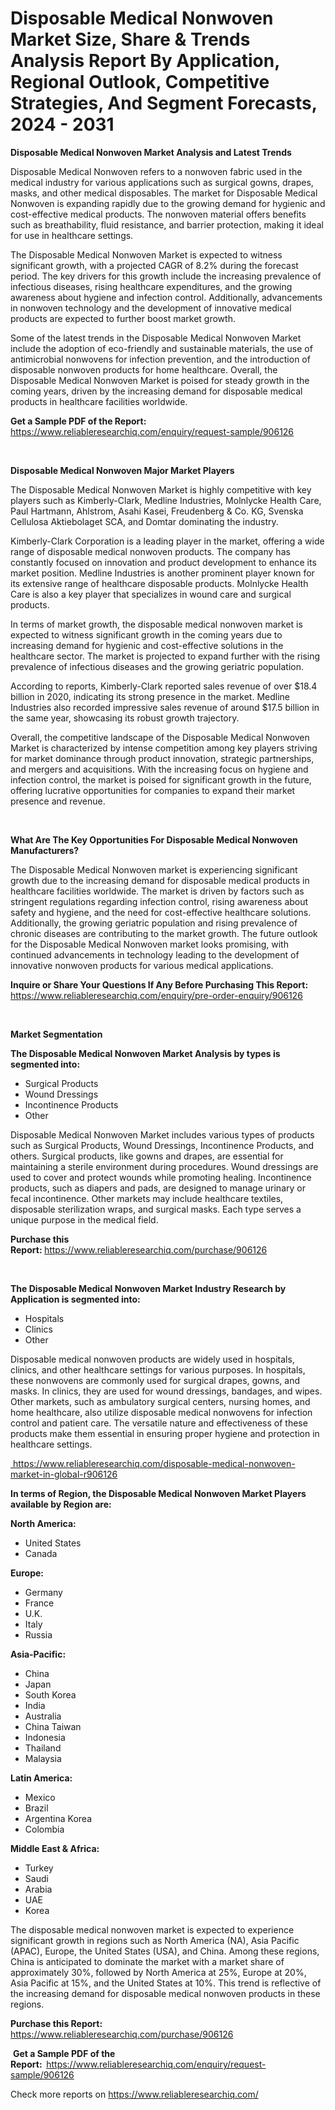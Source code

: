 <p><h1>Disposable Medical Nonwoven Market Size, Share & Trends Analysis Report By Application, Regional Outlook, Competitive Strategies, And Segment Forecasts, 2024 - 2031</h1></p><p><strong>Disposable Medical Nonwoven Market Analysis and Latest Trends</strong></p>
<p><p>Disposable Medical Nonwoven refers to a nonwoven fabric used in the medical industry for various applications such as surgical gowns, drapes, masks, and other medical disposables. The market for Disposable Medical Nonwoven is expanding rapidly due to the growing demand for hygienic and cost-effective medical products. The nonwoven material offers benefits such as breathability, fluid resistance, and barrier protection, making it ideal for use in healthcare settings.</p><p>The Disposable Medical Nonwoven Market is expected to witness significant growth, with a projected CAGR of 8.2% during the forecast period. The key drivers for this growth include the increasing prevalence of infectious diseases, rising healthcare expenditures, and the growing awareness about hygiene and infection control. Additionally, advancements in nonwoven technology and the development of innovative medical products are expected to further boost market growth.</p><p>Some of the latest trends in the Disposable Medical Nonwoven Market include the adoption of eco-friendly and sustainable materials, the use of antimicrobial nonwovens for infection prevention, and the introduction of disposable nonwoven products for home healthcare. Overall, the Disposable Medical Nonwoven Market is poised for steady growth in the coming years, driven by the increasing demand for disposable medical products in healthcare facilities worldwide.</p></p>
<p><strong>Get a Sample PDF of the Report:&nbsp;</strong> <a href="https://www.reliableresearchiq.com/enquiry/request-sample/906126">https://www.reliableresearchiq.com/enquiry/request-sample/906126</a></p>
<p>&nbsp;</p>
<p><strong>Disposable Medical Nonwoven Major Market Players</strong></p>
<p><p>The Disposable Medical Nonwoven Market is highly competitive with key players such as Kimberly-Clark, Medline Industries, Molnlycke Health Care, Paul Hartmann, Ahlstrom, Asahi Kasei, Freudenberg & Co. KG, Svenska Cellulosa Aktiebolaget SCA, and Domtar dominating the industry.</p><p>Kimberly-Clark Corporation is a leading player in the market, offering a wide range of disposable medical nonwoven products. The company has constantly focused on innovation and product development to enhance its market position. Medline Industries is another prominent player known for its extensive range of healthcare disposable products. Molnlycke Health Care is also a key player that specializes in wound care and surgical products.</p><p>In terms of market growth, the disposable medical nonwoven market is expected to witness significant growth in the coming years due to increasing demand for hygienic and cost-effective solutions in the healthcare sector. The market is projected to expand further with the rising prevalence of infectious diseases and the growing geriatric population.</p><p>According to reports, Kimberly-Clark reported sales revenue of over $18.4 billion in 2020, indicating its strong presence in the market. Medline Industries also recorded impressive sales revenue of around $17.5 billion in the same year, showcasing its robust growth trajectory.</p><p>Overall, the competitive landscape of the Disposable Medical Nonwoven Market is characterized by intense competition among key players striving for market dominance through product innovation, strategic partnerships, and mergers and acquisitions. With the increasing focus on hygiene and infection control, the market is poised for significant growth in the future, offering lucrative opportunities for companies to expand their market presence and revenue.</p></p>
<p>&nbsp;</p>
<p><strong>What Are The Key Opportunities For Disposable Medical Nonwoven Manufacturers?</strong></p>
<p><p>The Disposable Medical Nonwoven market is experiencing significant growth due to the increasing demand for disposable medical products in healthcare facilities worldwide. The market is driven by factors such as stringent regulations regarding infection control, rising awareness about safety and hygiene, and the need for cost-effective healthcare solutions. Additionally, the growing geriatric population and rising prevalence of chronic diseases are contributing to the market growth. The future outlook for the Disposable Medical Nonwoven market looks promising, with continued advancements in technology leading to the development of innovative nonwoven products for various medical applications.</p></p>
<p><strong>Inquire or Share Your Questions If Any Before Purchasing This Report:</strong> <a href="https://www.reliableresearchiq.com/enquiry/pre-order-enquiry/906126">https://www.reliableresearchiq.com/enquiry/pre-order-enquiry/906126</a></p>
<p>&nbsp;</p>
<p><strong>Market Segmentation</strong></p>
<p><strong>The Disposable Medical Nonwoven Market Analysis by types is segmented into:</strong></p>
<p><ul><li>Surgical Products</li><li>Wound Dressings</li><li>Incontinence Products</li><li>Other</li></ul></p>
<p><p>Disposable Medical Nonwoven Market includes various types of products such as Surgical Products, Wound Dressings, Incontinence Products, and others. Surgical products, like gowns and drapes, are essential for maintaining a sterile environment during procedures. Wound dressings are used to cover and protect wounds while promoting healing. Incontinence products, such as diapers and pads, are designed to manage urinary or fecal incontinence. Other markets may include healthcare textiles, disposable sterilization wraps, and surgical masks. Each type serves a unique purpose in the medical field.</p></p>
<p><strong>Purchase this Report:&nbsp;</strong><a href="https://www.reliableresearchiq.com/purchase/906126">https://www.reliableresearchiq.com/purchase/906126</a></p>
<p>&nbsp;</p>
<p><strong>The Disposable Medical Nonwoven Market Industry Research by Application is segmented into:</strong></p>
<p><ul><li>Hospitals</li><li>Clinics</li><li>Other</li></ul></p>
<p><p>Disposable medical nonwoven products are widely used in hospitals, clinics, and other healthcare settings for various purposes. In hospitals, these nonwovens are commonly used for surgical drapes, gowns, and masks. In clinics, they are used for wound dressings, bandages, and wipes. Other markets, such as ambulatory surgical centers, nursing homes, and home healthcare, also utilize disposable medical nonwovens for infection control and patient care. The versatile nature and effectiveness of these products make them essential in ensuring proper hygiene and protection in healthcare settings.</p></p>
<p><a href="https://www.reliableresearchiq.com/disposable-medical-nonwoven-market-in-global-r906126">&nbsp;https://www.reliableresearchiq.com/disposable-medical-nonwoven-market-in-global-r906126</a></p>
<p><strong>In terms of Region, the Disposable Medical Nonwoven Market Players available by Region are:</strong></p>
<p>
    <p> <strong> North America: </strong>
        <ul>
            <li>United States</li>
            <li>Canada</li>
        </ul>
        </p> 
    <p> <strong> Europe: </strong>
        <ul>
            <li>Germany</li>
            <li>France</li>
            <li>U.K.</li>
            <li>Italy</li>
            <li>Russia</li>
        </ul>
        </p> 
    <p> <strong> Asia-Pacific: </strong>
        <ul>
            <li>China</li>
            <li>Japan</li>
            <li>South Korea</li>
            <li>India</li>
            <li>Australia</li>
            <li>China Taiwan</li>
            <li>Indonesia</li>
            <li>Thailand</li>
            <li>Malaysia</li>
        </ul>
        </p> 
    <p> <strong> Latin America: </strong>
        <ul>
            <li>Mexico</li>
            <li>Brazil</li>
            <li>Argentina Korea</li>
            <li>Colombia</li>
        </ul>
        </p> 
    <p> <strong> Middle East & Africa: </strong>
        <ul>
            <li>Turkey</li>
            <li>Saudi</li>
            <li>Arabia</li>
            <li>UAE</li>
            <li>Korea</li>
        </ul>
    </p>
    </p>
<p><p>The disposable medical nonwoven market is expected to experience significant growth in regions such as North America (NA), Asia Pacific (APAC), Europe, the United States (USA), and China. Among these regions, China is anticipated to dominate the market with a market share of approximately 30%, followed by North America at 25%, Europe at 20%, Asia Pacific at 15%, and the United States at 10%. This trend is reflective of the increasing demand for disposable medical nonwoven products in these regions.</p></p>
<p><strong>Purchase this Report: </strong><a href="https://www.reliableresearchiq.com/purchase/906126">https://www.reliableresearchiq.com/purchase/906126</a></p>
<p>&nbsp;<strong>Get a Sample PDF of the Report:&nbsp;&nbsp;</strong><a href="https://www.reliableresearchiq.com/enquiry/request-sample/906126">https://www.reliableresearchiq.com/enquiry/request-sample/906126</a></p>
<p><strong></strong></p>
<p>Check more reports on <a href="https://www.reliableresearchiq.com/">https://www.reliableresearchiq.com/</a></p>